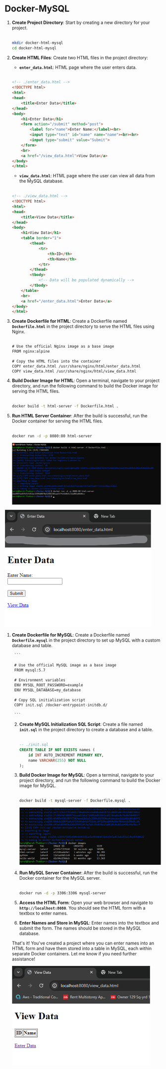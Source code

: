 # Docker-MySQL

1. **Create Project Directory**:
Start by creating a new directory for your project.
    
    ```bash
  
    mkdir docker-html-mysql
    cd docker-html-mysql
    
    ```
    
2. **Create HTML Files**:
Create two HTML files in the project directory:
    - **`enter_data.html`**: HTML page where the user enters data.
    
    ```html
   
    <!-- ./enter_data.html -->
    <!DOCTYPE html>
    <html>
    <head>
        <title>Enter Data</title>
    </head>
    <body>
        <h1>Enter Data</h1>
        <form action="/submit" method="post">
            <label for="name">Enter Name:</label><br>
            <input type="text" id="name" name="name"><br><br>
            <input type="submit" value="Submit">
        </form>
        <br>
        <a href="/view_data.html">View Data</a>
    </body>
    </html>
    
    ```
    
    - **`view_data.html`**: HTML page where the user can view all data from the MySQL database.
    
    ```html
   
    <!-- ./view_data.html -->
    <!DOCTYPE html>
    <html>
    <head>
        <title>View Data</title>
    </head>
    <body>
        <h1>View Data</h1>
        <table border="1">
            <thead>
                <tr>
                    <th>ID</th>
                    <th>Name</th>
                </tr>
            </thead>
            <tbody>
                <!-- Data will be populated dynamically -->
            </tbody>
        </table>
        <br>
        <a href="/enter_data.html">Enter Data</a>
    </body>
    </html>
    
    ```
    
3. **Create Dockerfile for HTML**:
Create a Dockerfile named **`Dockerfile.html`** in the project directory to serve the HTML files using Nginx.
    
    ```
   
    # Use the official Nginx image as a base image
    FROM nginx:alpine
    
    # Copy the HTML files into the container
    COPY enter_data.html /usr/share/nginx/html/enter_data.html
    COPY view_data.html /usr/share/nginx/html/view_data.html
    
    ```
    
4. **Build Docker Image for HTML**:
Open a terminal, navigate to your project directory, and run the following command to build the Docker image for serving the HTML files.
    
    ```bash
   
    docker build -t html-server -f Dockerfile.html .
    
    ```
    
5. **Run HTML Server Container**:
After the build is successful, run the Docker container for serving the HTML files.
    
    ```bash
   
    docker run -d -p 8080:80 html-server
    
    ```
    
   <img src="https://github.com/Harsh971/Docker-Projects/blob/main/Docker/Docker-MySQL/image1.png"></img>
    
  <img src="https://github.com/Harsh971/Docker-Projects/blob/main/Docker/Docker-MySQL/image2.png"></img>
    
   
   
1. **Create Dockerfile for MySQL**:
    Create a Dockerfile named **`Dockerfile.mysql`** in the project directory to set up MySQL with a custom database and table.
        
        ```
     
        # Use the official MySQL image as a base image
        FROM mysql:5.7
        
        # Environment variables
        ENV MYSQL_ROOT_PASSWORD=example
        ENV MYSQL_DATABASE=my_database
        
        # Copy SQL initialization script
        COPY init.sql /docker-entrypoint-initdb.d/
        
        ```
        
    2. **Create MySQL Initialization SQL Script**:
    Create a file named **`init.sql`** in the project directory to create a database and a table.
        
        ```sql
       
        -- ./init.sql
        CREATE TABLE IF NOT EXISTS names (
            id INT AUTO_INCREMENT PRIMARY KEY,
            name VARCHAR(255) NOT NULL
        );
        
        ```
        
    3. **Build Docker Image for MySQL**:
    Open a terminal, navigate to your project directory, and run the following command to build the Docker image for MySQL.
        
        ```bash
        
        docker build -t mysql-server -f Dockerfile.mysql .
        
        ```
        
        <img src="https://github.com/Harsh971/Docker-Projects/blob/main/Docker/Docker-MySQL/image3.png"></img>
        
    4. **Run MySQL Server Container**:
    After the build is successful, run the Docker container for the MySQL server.
        
        ```bash
       
        docker run -d -p 3306:3306 mysql-server
        
        ```
        
    5. **Access the HTML Form**:
    Open your web browser and navigate to **`http://localhost:8080`**. You should see the HTML form with a textbox to enter names.
    6. **Enter Names and Store in MySQL**:
    Enter names into the textbox and submit the form. The names should be stored in the MySQL database.
    
    That's it! You've created a project where you can enter names into an HTML form and have them stored into a table in MySQL, each within separate Docker containers. Let me know if you need further assistance!
	
	<img src="https://github.com/Harsh971/Docker-Projects/blob/main/Docker/Docker-MySQL/image4.png"></img>
